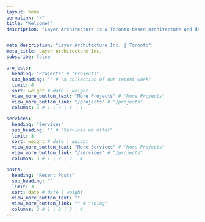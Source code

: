 ```yaml
---
layout: home
permalink: "/"
title: "Welcome!"
description: "Layer Architecture is a Toronto-based architecture and design studio specialising in residential and commercial new construction, additions, and interior alterations"


meta_description: "Layer Architecture Inc. | Toronto"
meta_title: Layer Architecture Inc.
subscribe: false

projects:
  heading: "Projects" # "Projects"
  sub_heading: "" # "A collection of our recent work"
  limit: 4
  sort: weight # date | weight
  view_more_button_text: "More Projects" # "More Projects"
  view_more_button_link: "/projects" # "/projects"
  columns: 2 # 1 | 2 | 3 | 4

services:
  heading: "Services"
  sub_heading: "" # "Services we offer"
  limit: 3
  sort: weight # date | weight
  view_more_button_text: "More Services" # "More Projects"
  view_more_button_link: "/services" # "/projects"
  columns: 3 # 1 | 2 | 3 | 4

posts:
  heading: "Recent Posts"
  sub_heading: ""
  limit: 3
  sort: date # date | weight
  view_more_button_text: ""
  view_more_button_link: "" # "/blog"
  columns: 3 # 1 | 2 | 3 | 4
---
```

